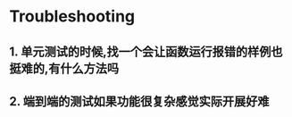 <!--
 * @Description: 
 * @Author: linjy
 * @Date: 2019-08-05 23:10:38
 * @LastEditTime: 2019-08-09 17:54:06
 * @LastEditors: linjy
 -->
# Troubleshooting

## 1. 单元测试的时候,找一个会让函数运行报错的样例也挺难的,有什么方法吗

## 2. 端到端的测试如果功能很复杂感觉实际开展好难
